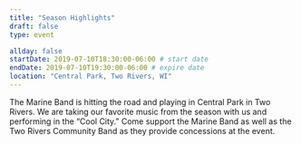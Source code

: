 ```yaml
---
title: "Season Highlights"
draft: false
type: event

allday: false
startDate: 2019-07-10T18:30:00-06:00 # start date
endDate: 2019-07-10T19:30:00-06:00 # expire date
location: "Central Park, Two Rivers, WI"
---
```

The Marine Band is hitting the road and playing in Central Park in Two Rivers. We are taking our favorite music from the season with us and performing in the “Cool City.” Come support the Marine Band as well as the Two Rivers Community Band as they provide concessions at the event.
